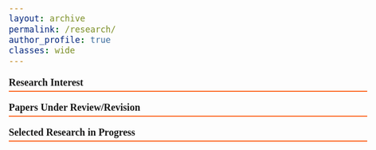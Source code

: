 ```yaml
---
layout: archive
permalink: /research/
author_profile: true
classes: wide
---
```


<style>
  body {
    font-family: Calibri;
    font-size: 20px;
  }
  .section-header {
    font-weight: bold;
    font-size: 20px;
    border-bottom: 2px solid #FD5F17;
    padding-bottom: 5px;
  }
</style>

<p class="section-header">Research Interest</p>

<p class="section-header">Papers Under Review/Revision</p>

<p class="section-header">Selected Research in Progress</p>
<ul>
